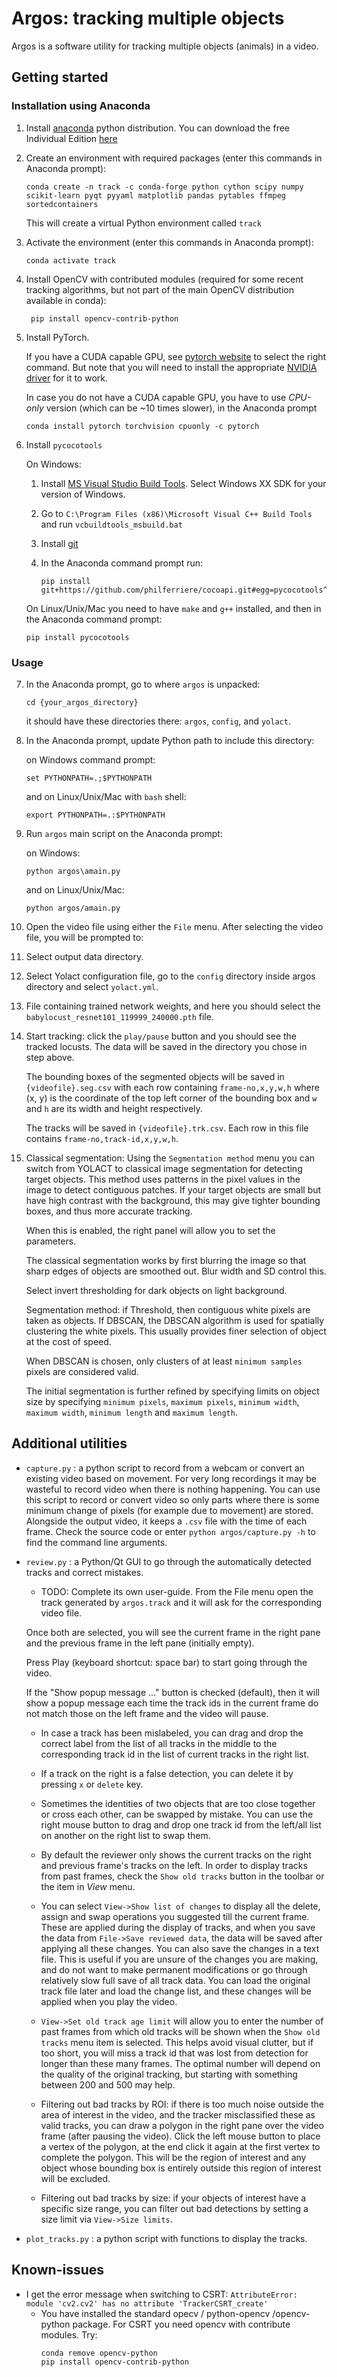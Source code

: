# Argos: tracking multiple objects
Argos is a software utility for tracking multiple objects (animals) in a video.

## Getting started

### Installation using Anaconda
1. Install [anaconda](https://www.anaconda.com/) python distribution. You can 
   download the free Individual Edition 
   [here](https://www.anaconda.com/products/individual#Downloads)
2. Create an environment with required packages (enter this commands in 
   Anaconda prompt):
   
   ```
   conda create -n track -c conda-forge python cython scipy numpy scikit-learn pyqt pyyaml matplotlib pandas pytables ffmpeg sortedcontainers
   ```
   
   This will create a virtual Python environment called `track`
3. Activate the environment (enter this commands in Anaconda prompt):
   
   ```
   conda activate track
   ```
   
4. Install OpenCV with contributed modules (required for some recent tracking 
   algorithms, but not part of the main OpenCV distribution available in conda):
   ```commandline
    pip install opencv-contrib-python
   ```
   
5. Install PyTorch.

   If you have a CUDA capable GPU, see  [pytorch website](https://pytorch.org/get-started/locally/)
   to select the  right command. But note that you will need to install the appropriate 
   [NVIDIA driver](https://www.nvidia.com/Download/index.aspx) for it to work.

   In case you do not have a CUDA capable GPU, you have to use
   *CPU-only* version (which can be ~10 times slower), in the Anaconda
   prompt

   ``` 
   conda install pytorch torchvision cpuonly -c pytorch 
   ``` 

6. Install `pycocotools`

   On Windows:
     1. Install [MS Visual Studio Build Tools](https://go.microsoft.com/fwlink/?LinkId=691126). 
        Select Windows XX SDK for your version of Windows.
     2. Go to `C:\Program Files (x86)\Microsoft Visual C++ Build Tools` and run 
        `vcbuildtools_msbuild.bat`
     3. Install [git](https://git-scm.com/downloads)
     4. In the Anaconda command prompt run:
	 
        ```
        pip install git+https://github.com/philferriere/cocoapi.git#egg=pycocotools^&subdirectory=PythonAPI
        ```
		
   On Linux/Unix/Mac you need to have `make` and `g++` installed, and then in 
   the Anaconda command prompt:
   
   ```
   pip install pycocotools
   ```
### Usage
7. In the Anaconda prompt, go to where `argos` is unpacked:

   ```
   cd {your_argos_directory} 
   ```
   
   it should have these directories there: `argos`, `config`, and `yolact`.
8. In the Anaconda prompt, update Python path to include this directory:

   on Windows command prompt:
   
   ```
   set PYTHONPATH=.;$PYTHONPATH
   ```
   
   and on Linux/Unix/Mac with `bash` shell:
   
   ```
   export PYTHONPATH=.:$PYTHONPATH
   ```
9. Run `argos` main script on the Anaconda prompt:

   on Windows: 
   
   
   ```
   python argos\amain.py
   ```
   
   and on Linux/Unix/Mac:
   
   ```
   python argos/amain.py
   ```
10. Open the video file using either the `File` menu. After selecting the video
   file, you will be prompted to:
   1. Select output data directory. 
   2. Select Yolact configuration file, go to the `config` directory inside 
      argos directory and select `yolact.yml`.
   3. File containing trained network weights, and here you should select the 
      `babylocust_resnet101_119999_240000.pth` file.
11. Start tracking: click the `play/pause` button and you should see the 
    tracked locusts. The data will be saved in the directory you chose in step 
    above.

    The bounding boxes of the segmented objects will be saved in 
    `{videofile}.seg.csv` with each row containing `frame-no,x,y,w,h` where 
    (x, y) is the coordinate of the top left corner of the bounding box and 
    `w` and `h` are its width and height respectively.
    
    The tracks will be saved in `{videofile}.trk.csv`. Each row in this file 
    contains `frame-no,track-id,x,y,w,h`.
     
12. Classical segmentation: Using the `Segmentation method` menu you can switch
    from YOLACT to classical image segmentation for detecting target objects. 
    This method uses patterns in the pixel values in the image to detect 
    contiguous patches. If your target objects are small but have high contrast 
    with the background, this may give tighter bounding boxes, and thus more 
    accurate tracking.
    
    When this is enabled, the right panel will allow you to set the parameters.
    
    The classical segmentation works by first blurring the image so that sharp 
    edges of objects are smoothed out. Blur width and SD control this.
    
    Select invert thresholding for dark objects on light background.
    
    Segmentation method: if Threshold, then contiguous white pixels are taken 
    as objects. If DBSCAN, the DBSCAN algorithm is used for spatially 
    clustering the white pixels. This usually provides finer selection of
    object at the cost of speed. 
    
    When DBSCAN is chosen, only clusters of at least `minimum samples`	pixels 
    are considered valid.
    
    The initial segmentation is further refined by specifying limits on object 
    size by specifying `minimum pixels`, `maximum pixels`, `minimum width`, 
    `maximum width`, `minimum length` and `maximum length`.

## Additional utilities
- `capture.py` : a python script to record from a webcam or convert an existing 
   video based on movement. For very long recordings it may be wasteful to 
   record video when there is nothing happening. You can use this script to 
   record or convert video so only parts where there is some minimum change of 
   pixels (for example due to movement) are stored. Alongside the output video, 
   it keeps a `.csv` file with the time of each frame. Check the source code or 
   enter `python argos/capture.py -h` to find the command line arguments.

- `review.py` : a Python/Qt GUI to go through the automatically detected tracks
   and correct mistakes.
   - TODO: Complete its own user-guide.
   From the File menu open the track generated by `argos.track` and it will
   ask for the corresponding video file.

   Once both are selected, you will see the current frame in the right pane and
   the previous frame in the left pane (initially empty).

   Press Play (keyboard shortcut: space bar) to start going through the video.
   
   If the "Show popup message ..." button is checked (default), then
   it will show a popup message each time the track ids in the current
   frame do not match those on the left frame and the video will pause.

   - In case a track has been mislabeled, you can drag and drop the
     correct label from the list of all tracks in the middle to the
     corresponding track id in the list of current tracks in the right
     list.
   - If a track on the right is a false detection, you can delete it by
     pressing `x` or `delete` key.

   - Sometimes the identities of two objects that are too close together
     or cross each other, can be swapped by mistake. You can use the right mouse
     button to drag and drop one track id from the left/all list on another
     on the right list to swap them.

   - By default the reviewer only shows the current tracks on the
     right and previous frame's tracks on the left. In order to
     display tracks from past frames, check the `Show old tracks`
     button in the toolbar or the item in *View* menu.

   - You can select `View->Show list of changes` to display all the
     delete, assign and swap operations you suggested till the current
     frame. These are applied during the display of tracks, and when
     you save the data from `File->Save reviewed data`, the data will be
     saved after applying all these changes. You can also save the
     changes in a text file. This is useful if you are unsure of the
     changes you are making, and do not want to make permanent
     modifications or go through relatively slow full save of all
     track data. You can load the original track file later and load
     the change list, and these changes will be applied when you play
     the video.

   - `View->Set old track age limit` will allow you to enter the
     number of past frames from which old tracks will be shown when
     the `Show old tracks` menu item is selected. This helps avoid
     visual clutter, but if too short, you will miss a track id that
     was lost from detection for longer than these many frames. The
     optimal number will depend on the quality of the original
     tracking, but starting with something between 200 and 500 may
     help.

   - Filtering out bad tracks by ROI: if there is too much noise
     outside the area of interest in the video, and the tracker
     misclassified these as valid tracks, you can draw a polygon in
     the right pane over the video frame (after pausing the
     video). Click the left mouse button to place a vertex of the
     polygon, at the end click it again at the first vertex to
     complete the polygon. This will be the region of interest and any
     object whose bounding box is entirely outside this region of
     interest will be excluded.

   - Filtering out bad tracks by size: if your objects of interest
     have a specific size range, you can filter out bad detections by
     setting a size limit via `View->Size limits`.

- `plot_tracks.py` : a python script with functions to display the tracks.

## Known-issues
- I get the error message when switching to CSRT:
  `AttributeError: module 'cv2.cv2' has no attribute 'TrackerCSRT_create'`
  - You have installed the standard opecv / python-opencv /opencv-python package.
    For CSRT you need opencv with contribute modules. Try:
    ```
    conda remove opencv-python
    pip install opencv-contrib-python
    ```

